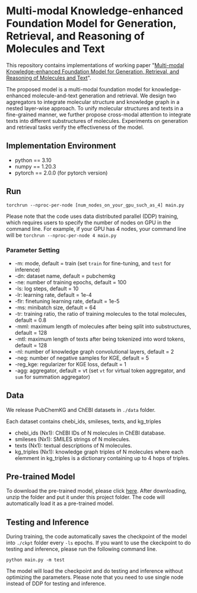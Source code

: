 # Multi-modal Knowledge-enhanced Foundation Model for Generation, Retrieval, and Reasoning of Molecules and Text

This repository contains implementations of working paper "[Multi-modal Knowledge-enhanced Foundation Model for Generation, Retrieval, and Reasoning of Molecules and Text](/paper/preliminary_working_paper.pdf)".

The proposed model is a multi-modal foundation model for knowledge-enhanced molecule-and-text generation and retrieval. We design two aggregators to integrate molecular structure and knowledge graph in a nested layer-wise approach. To unify molecular structures and texts in a fine-grained manner, we further propose cross-modal attention to integrate texts into different substructures of molecules. Experiments on generation and retrieval tasks verify the effectiveness of the model.

## Implementation Environment
- python == 3.10
- numpy == 1.20.3
- pytorch == 2.0.0 (for pytorch version)

## Run
`torchrun --nproc-per-node [num_nodes_on_your_gpu_such_as_4] main.py`

Please note that the code uses data distributed parallel (DDP) training, which requires users to specify the number of nodes on GPU in the command line. For example, if your GPU has 4 nodes, your command line will be `torchrun --nproc-per-node 4 main.py`

### Parameter Setting
- -m: mode, default = train (set `train` for fine-tuning, and `test` for inference)
- -dn: dataset name, default = pubchemkg
- -ne: number of training epochs, default = 100
- -ls: log steps, default = 10
- -lr: learning rate, default = 1e-4
- -flr: finetuning learning rate, default = 1e-5
- -ms: minibatch size, default = 64
- -tr: training ratio, the ratio of training molecules to the total molecules, default = 0.8
- -mml: maximum length of molecules after being split into substructures, default = 128
- -mtl: maximum length of texts after being tokenized into word tokens, default = 128
- -nl: number of knowledge graph convolutional layers, default = 2
- -neg: number of negative samples for KGE, default = 5
- -reg_kge: regularizer for KGE loss, default = 1
- -agg: aggregator, default = vt (set `vt` for virtual token aggregator, and `sum` for summation aggregator)

## Data
We release PubChemKG and ChEBI datasets in `./data` folder.

Each dataset contains chebi_ids, smileses, texts, and kg_triples

- chebi_ids (Nx1): ChEBI IDs of N molecules in ChEBI database.
- smileses (Nx1): SMILES strings of N molecules.
- texts (Nx1): textual descriptions of N molecules.
- kg_triples (Nx1): knowledge graph triples of N molecules where each elemment in kg_triples is a dictionary containing up to 4 hops of triples.

## Pre-trained Model
To download the pre-trained model, please click [here](https://drive.google.com/drive/folders/1nZn_tNJcE9stq2OJi6OgJKL50Wcr-lH_?usp=sharing). After downloading, unzip the folder and put it under this project folder. The code will automatically load it as a pre-trained model.

## Testing and Inference
During training, the code automatically saves the checkpoint of the model into `./ckpt` folder every `-ls` epochs. If you want to use the ckeckpoint to do testing and inference, please run the following command line.

`python main.py -m test`

The model will load the checkpoint and do testing and inference without optimizing the parameters. Please note that you need to use single node instead of DDP for testing and inference.
